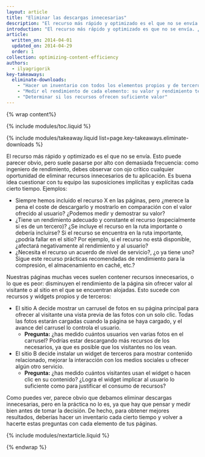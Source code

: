 ```yaml
---
layout: article
title: "Eliminar las descargas innecesarias"
description: "El recurso más rápido y optimizado es el que no se envía. ¿Has supervisado el rendimiento de tus recursos recientemente? Deberías hacerlo cada cierto tiempo para garantizar que cada recurso contribuya a ofrecer la mejor experiencia posible al usuario."
introduction: "El recurso más rápido y optimizado es que no se envía. ¿Has supervisado el rendimiento de tus recursos recientemente? Deberías hacerlo cada cierto tiempo para garantizar que cada recurso contribuya a ofrecer la mejor experiencia posible al usuario."
article:
  written_on: 2014-04-01
  updated_on: 2014-04-29
  order: 1
collection: optimizing-content-efficiency
authors:
  - ilyagrigorik
key-takeaways:
  eliminate-downloads:
    - "Hacer un inventario con todos los elementos propios y de terceros en tus páginas"
    - "Medir el rendimiento de cada elemento: su valor y rendimiento técnico"
    - "Determinar si los recursos ofrecen suficiente valor"
---
```


{% wrap content%}

{% include modules/toc.liquid %}

{% include modules/takeaway.liquid list=page.key-takeaways.eliminate-downloads %}

El recurso más rápido y optimizado es el que no se envía. Esto puede parecer obvio, pero suele pasarse por alto con demasiada frecuencia: como ingeniero de rendimiento, debes observar con ojo crítico cualquier oportunidad de eliminar recursos innecesarios de tu aplicación. Es buena idea cuestionar con tu equipo las suposiciones implícitas y explícitas cada cierto tiempo. Ejemplos:

* Siempre hemos incluido el recurso X en las páginas, pero ¿merece la pena el coste de descargarlo y mostrarlo en comparación con el valor ofrecido al usuario? ¿Podemos medir y demostrar su valor?
* ¿Tiene un rendimiento adecuado y constante el recurso (especialmente si es de un tercero)? ¿Se incluye el recurso en la ruta importante o debería incluirse? Si el recurso se encuentra en la ruta importante, ¿podría fallar en el sitio? Por ejemplo, si el recurso no está disponible, ¿afectará negativamente al rendimiento y al usuario?
* ¿Necesita el recurso un acuerdo de nivel de servicio?, ¿o ya tiene uno? Sigue este recurso prácticas recomendadas de rendimiento para la compresión, el almacenamiento en caché, etc.?

Nuestras páginas muchas veces suelen contener recursos innecesarios, o lo que es peor: disminuyen el rendimiento de la página sin ofrecer valor al visitante o al sitio en el que se encuentran alojadas. Esto sucede con recursos y widgets propios y de terceros:

* El sitio A decide mostrar un carrusel de fotos en su página principal para ofrecer al visitante una vista previa de las fotos con un solo clic. Todas las fotos estarán cargadas cuando la página se haya cargado, y el avance del carrusel lo controla el usuario.
    * **Pregunta:** ¿has medido cuántos usuarios ven varias fotos en el carrusel? Podrías estar descargando más recursos de los necesarios, ya que es posible que los visitantes no los vean.
* El sitio B decide instalar un widget de terceros para mostrar contenido relacionado, mejorar la interacción con los medios sociales u ofrecer algún otro servicio.
    * **Pregunta:** ¿has medido cuántos visitantes usan el widget o hacen clic en su contenido? ¿Logra el widget implicar al usuario lo suficiente como para justificar el consumo de recursos?

Como puedes ver, parece obvio que debamos eliminar descargas innecesarias, pero en la práctica no lo es, ya que hay que pensar y medir bien antes de tomar la decisión. De hecho, para obtener mejores resultados, deberías hacer un inventario cada cierto tiempo y volver a hacerte estas preguntas con cada elemento de tus páginas.

{% include modules/nextarticle.liquid %}

{% endwrap %}

